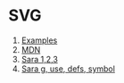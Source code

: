 SVG
===
1. [Examples](https://www.tutorialspoint.com/svg/dialog.htm)
1. [MDN](https://developer.mozilla.org/en-US/docs/Web/SVG/Tutorial)
1. [Sara 1,2,3](https://sarasoueidan.com/blog/svg-coordinate-systems/)
1. [Sara g, use, defs, symbol](https://sarasoueidan.com/blog/structuring-grouping-referencing-in-svg/)